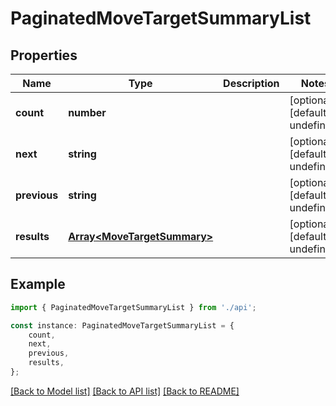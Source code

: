 # PaginatedMoveTargetSummaryList


## Properties

Name | Type | Description | Notes
------------ | ------------- | ------------- | -------------
**count** | **number** |  | [optional] [default to undefined]
**next** | **string** |  | [optional] [default to undefined]
**previous** | **string** |  | [optional] [default to undefined]
**results** | [**Array&lt;MoveTargetSummary&gt;**](MoveTargetSummary.md) |  | [optional] [default to undefined]

## Example

```typescript
import { PaginatedMoveTargetSummaryList } from './api';

const instance: PaginatedMoveTargetSummaryList = {
    count,
    next,
    previous,
    results,
};
```

[[Back to Model list]](../README.md#documentation-for-models) [[Back to API list]](../README.md#documentation-for-api-endpoints) [[Back to README]](../README.md)
